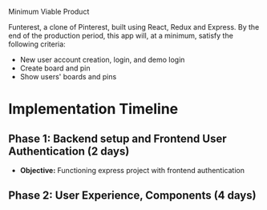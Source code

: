 Minimum Viable Product

Funterest, a clone of Pinterest, built using React, Redux and Express. By the end of the production period, this app will, at a minimum, satisfy the following criteria:

- New user account creation, login, and demo login
- Create board and pin
- Show users' boards and pins 

# Implementation Timeline

## Phase 1: Backend setup and Frontend User Authentication (2 days)
* **Objective:** Functioning express project with frontend authentication 

## Phase 2: User Experience, Components (4 days)
